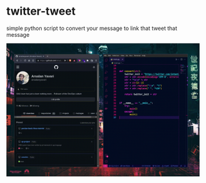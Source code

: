 # twitter-tweet
simple python script to convert your message to link that tweet that message

![me](https://github.com/arsalanyavari/twitter-tweet/blob/main/twitter.gif)
